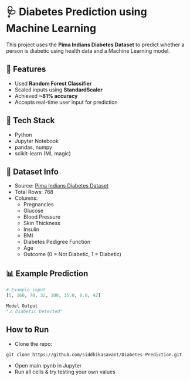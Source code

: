 # 🩺 Diabetes Prediction using Machine Learning

This project uses the **Pima Indians Diabetes Dataset** to predict whether a person is diabetic using health data and a Machine Learning model.

## 🚀 Features
- Used **Random Forest Classifier**
- Scaled inputs using **StandardScaler**
- Achieved **~81% accuracy**
- Accepts real-time user input for prediction

## 🧠 Tech Stack
- Python
- Jupyter Notebook
- pandas, numpy
- scikit-learn (ML magic)

## 📁 Dataset Info
- Source: [Pima Indians Diabetes Dataset](https://www.kaggle.com/datasets/uciml/pima-indians-diabetes-database)
- Total Rows: 768
- Columns:
  - Pregnancies
  - Glucose
  - Blood Pressure
  - Skin Thickness
  - Insulin
  - BMI
  - Diabetes Pedigree Function
  - Age
  - Outcome (0 = Not Diabetic, 1 = Diabetic)

## 📊 Example Prediction
```python
# Example input
[5, 160, 70, 32, 100, 35.0, 0.8, 42]

Model Output
"⚠️ Diabetic Detected"
```
## How to Run
- Clone the repo:
```
git clone https://github.com/siddhikasavant/Diabetes-Prediction.git
```
- Open main.ipynb in Jupyter
- Run all cells & try testing your own values
